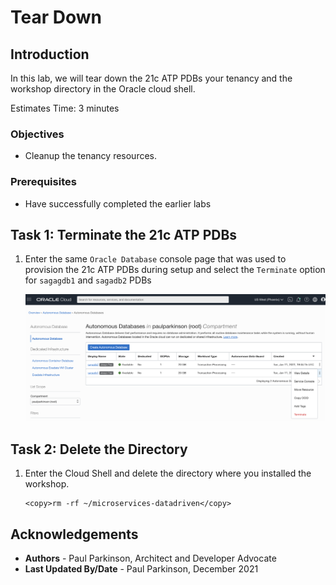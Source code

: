 # Tear Down

## Introduction

In this lab, we will tear down the 21c ATP PDBs your tenancy and the workshop directory in the Oracle cloud shell.

Estimates Time: 3 minutes

### Objectives

* Cleanup the tenancy resources.

### Prerequisites

* Have successfully completed the earlier labs

## Task 1: Terminate the 21c ATP PDBs

1. Enter the same `Oracle Database` console page that was used to provision the 21c ATP PDBs during setup and select the `Terminate` option for `sagagdb1` and `sagadb2` PDBs

   ![DB Provisioning](images/terminatedb.png " ")

## Task 2: Delete the Directory

1. Enter the Cloud Shell and delete the directory where you installed the workshop.

    ```
    <copy>rm -rf ~/microservices-datadriven</copy>
    ```

## Acknowledgements

* **Authors** - Paul Parkinson, Architect and Developer Advocate
* **Last Updated By/Date** - Paul Parkinson, December 2021
